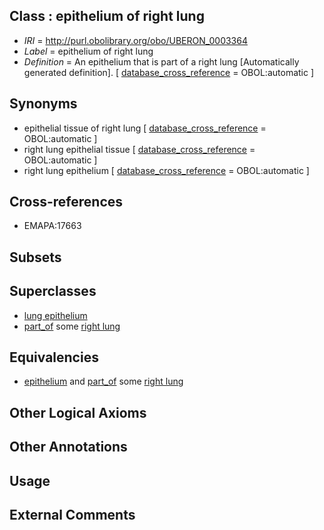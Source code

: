 
## Class : epithelium of right lung

 * *IRI* = http://purl.obolibrary.org/obo/UBERON_0003364
 * *Label* = epithelium of right lung
 * *Definition* = An epithelium that is part of a right lung [Automatically generated definition]. [ [database_cross_reference](../../ef/oboInOwl#hasDbXref.md) = OBOL:automatic ]

## Synonyms

 * epithelial tissue of right lung [ [database_cross_reference](../../ef/oboInOwl#hasDbXref.md) = OBOL:automatic ]
 * right lung epithelial tissue [ [database_cross_reference](../../ef/oboInOwl#hasDbXref.md) = OBOL:automatic ]
 * right lung epithelium [ [database_cross_reference](../../ef/oboInOwl#hasDbXref.md) = OBOL:automatic ]

## Cross-references

 * EMAPA:17663

## Subsets


## Superclasses

 * [lung epithelium](../../UBERON/15/UBERON_0000115.md)
 * [part_of](../../BFO/50/BFO_0000050.md) some [right lung](../../UBERON/67/UBERON_0002167.md)

## Equivalencies

 * [epithelium](../../UBERON/83/UBERON_0000483.md) and [part_of](../../BFO/50/BFO_0000050.md) some [right lung](../../UBERON/67/UBERON_0002167.md)

## Other Logical Axioms


## Other Annotations


## Usage


## External Comments


